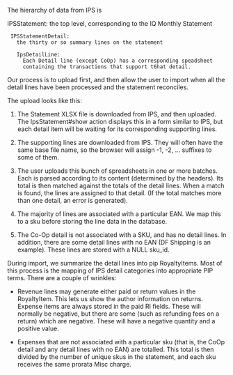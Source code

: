 The hierarchy of data from IPS is

   IPSStatement:
     the top level, corresponding to the IQ Monthly Statement

     IPSStatementDetail:
       the thirty or so summary lines on the statement

       IpsDetailLine:
         Each Detail line (except CoOp) has a corresponding speadsheet
         containing the transactions that support t6hat detail.

Our process is to upload first, and then allow the user to import when all
the detail lines have been processed and the statement reconciles.

The upload looks like this:

1. The Statement XLSX file is downloaded from IPS, and then uploaded. The
   IpsStatement#show action displays this in a form similar to IPS, but each
   detail item will be waiting for its corresponding supporting lines.

2. The supporting lines are downloaded from IPS. They will often have the
   same base file name, so the browser will assign -1, -2, ... suffixes to
   some of them.

3. The user uploads this bunch of spreadsheets in one or more batches. Each is
   parsed according to its content (determined by the headers). Its total is
   then matched against the totals of the detail lines. When a match is
   found, the lines are assigned to that detail. (If the total matches more
   than one detail, an error is generated).

4. The majority of lines are associated with a particular EAN. We map this to
   a sku before storing the line data in the database.

5. The Co-Op detail is not associated with a SKU, and has no detail lines.
   In addition, there are some detail lines with no EAN (DF Shipping is an example).
   These lines are stored with a NULL sku_id.

During import, we summarize the detail lines into pip RoyaltyItems. Most of
this process is the mapping of IPS detail categories into appropriate PIP
terms. There are a couple of wrinkles:

* Revenue lines may generate either paid or return values in the RoyaltyItem.
  This lets us show the author information on returns.
  Expense items are always stored in the paid RI fields. These will normally
  be negative, but there are some (such as refunding fees on a return) which
  are negative. These will have a negative quantity and a positive value.

* Expenses that are not associated with a particular sku (that is, the CoOp
  detail and any detail lines with no EAN) are totalled. This total is then
  divided by the number of unique skus in the statement, and each sku
  receives the same prorata Misc charge.

